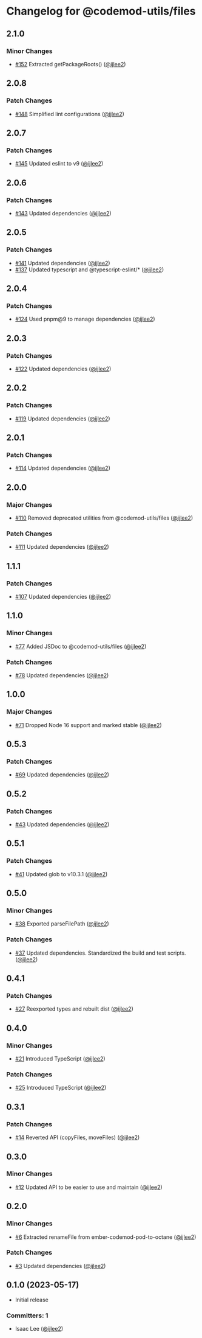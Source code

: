 # Changelog for @codemod-utils/files

## 2.1.0

### Minor Changes

- [#152](https://github.com/ijlee2/codemod-utils/pull/152) Extracted getPackageRoots() ([@ijlee2](https://github.com/ijlee2))

## 2.0.8

### Patch Changes

- [#148](https://github.com/ijlee2/codemod-utils/pull/148) Simplified lint configurations ([@ijlee2](https://github.com/ijlee2))

## 2.0.7

### Patch Changes

- [#145](https://github.com/ijlee2/codemod-utils/pull/145) Updated eslint to v9 ([@ijlee2](https://github.com/ijlee2))

## 2.0.6

### Patch Changes

- [#143](https://github.com/ijlee2/codemod-utils/pull/143) Updated dependencies ([@ijlee2](https://github.com/ijlee2))

## 2.0.5

### Patch Changes

- [#141](https://github.com/ijlee2/codemod-utils/pull/141) Updated dependencies ([@ijlee2](https://github.com/ijlee2))
- [#137](https://github.com/ijlee2/codemod-utils/pull/137) Updated typescript and @typescript-eslint/\* ([@ijlee2](https://github.com/ijlee2))

## 2.0.4

### Patch Changes

- [#124](https://github.com/ijlee2/codemod-utils/pull/124) Used pnpm@9 to manage dependencies ([@ijlee2](https://github.com/ijlee2))

## 2.0.3

### Patch Changes

- [#122](https://github.com/ijlee2/codemod-utils/pull/122) Updated dependencies ([@ijlee2](https://github.com/ijlee2))

## 2.0.2

### Patch Changes

- [#119](https://github.com/ijlee2/codemod-utils/pull/119) Updated dependencies ([@ijlee2](https://github.com/ijlee2))

## 2.0.1

### Patch Changes

- [#114](https://github.com/ijlee2/codemod-utils/pull/114) Updated dependencies ([@ijlee2](https://github.com/ijlee2))

## 2.0.0

### Major Changes

- [#110](https://github.com/ijlee2/codemod-utils/pull/110) Removed deprecated utilities from @codemod-utils/files ([@ijlee2](https://github.com/ijlee2))

### Patch Changes

- [#111](https://github.com/ijlee2/codemod-utils/pull/111) Updated dependencies ([@ijlee2](https://github.com/ijlee2))

## 1.1.1

### Patch Changes

- [#107](https://github.com/ijlee2/codemod-utils/pull/107) Updated dependencies ([@ijlee2](https://github.com/ijlee2))

## 1.1.0

### Minor Changes

- [#77](https://github.com/ijlee2/codemod-utils/pull/77) Added JSDoc to @codemod-utils/files ([@ijlee2](https://github.com/ijlee2))

### Patch Changes

- [#78](https://github.com/ijlee2/codemod-utils/pull/78) Updated dependencies ([@ijlee2](https://github.com/ijlee2))

## 1.0.0

### Major Changes

- [#71](https://github.com/ijlee2/codemod-utils/pull/71) Dropped Node 16 support and marked stable ([@ijlee2](https://github.com/ijlee2))

## 0.5.3

### Patch Changes

- [#69](https://github.com/ijlee2/codemod-utils/pull/69) Updated dependencies ([@ijlee2](https://github.com/ijlee2))

## 0.5.2

### Patch Changes

- [#43](https://github.com/ijlee2/codemod-utils/pull/43) Updated dependencies ([@ijlee2](https://github.com/ijlee2))

## 0.5.1

### Patch Changes

- [#41](https://github.com/ijlee2/codemod-utils/pull/41) Updated glob to v10.3.1 ([@ijlee2](https://github.com/ijlee2))

## 0.5.0

### Minor Changes

- [#38](https://github.com/ijlee2/codemod-utils/pull/38) Exported parseFilePath ([@ijlee2](https://github.com/ijlee2))

### Patch Changes

- [#37](https://github.com/ijlee2/codemod-utils/pull/37) Updated dependencies. Standardized the build and test scripts. ([@ijlee2](https://github.com/ijlee2))

## 0.4.1

### Patch Changes

- [#27](https://github.com/ijlee2/codemod-utils/pull/27) Reexported types and rebuilt dist ([@ijlee2](https://github.com/ijlee2))

## 0.4.0

### Minor Changes

- [#21](https://github.com/ijlee2/codemod-utils/pull/21) Introduced TypeScript ([@ijlee2](https://github.com/ijlee2))

### Patch Changes

- [#25](https://github.com/ijlee2/codemod-utils/pull/25) Introduced TypeScript ([@ijlee2](https://github.com/ijlee2))

## 0.3.1

### Patch Changes

- [#14](https://github.com/ijlee2/codemod-utils/pull/14) Reverted API (copyFiles, moveFiles) ([@ijlee2](https://github.com/ijlee2))

## 0.3.0

### Minor Changes

- [#12](https://github.com/ijlee2/codemod-utils/pull/12) Updated API to be easier to use and maintain ([@ijlee2](https://github.com/ijlee2))

## 0.2.0

### Minor Changes

- [#6](https://github.com/ijlee2/codemod-utils/pull/6) Extracted renameFile from ember-codemod-pod-to-octane ([@ijlee2](https://github.com/ijlee2))

### Patch Changes

- [#3](https://github.com/ijlee2/codemod-utils/pull/3) Updated dependencies ([@ijlee2](https://github.com/ijlee2))

## 0.1.0 (2023-05-17)

- Initial release

### Committers: 1

- Isaac Lee ([@ijlee2](https://github.com/ijlee2))
